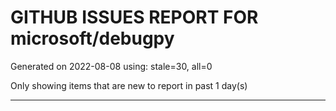 
# GITHUB ISSUES REPORT FOR microsoft/debugpy


Generated on 2022-08-08 using: stale=30, all=0


Only showing items that are new to report in past 1 day(s)


---
